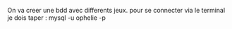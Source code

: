 On va creer une bdd avec differents jeux.
 pour se connecter via le terminal 
 je dois taper :
 mysql -u ophelie -p